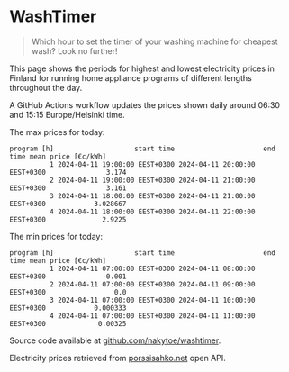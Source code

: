 
# WashTimer

> Which hour to set the timer of your washing machine for cheapest wash? Look no further!

This page shows the periods for highest and lowest electricity prices in Finland 
for running home appliance programs of different lengths throughout the day. 

A GitHub Actions workflow updates the prices shown daily around 06:30 and 15:15 Europe/Helsinki time.

The max prices for today:

	program [h]                    start time                      end time mean price [€c/kWh]
	          1 2024-04-11 19:00:00 EEST+0300 2024-04-11 20:00:00 EEST+0300               3.174
	          2 2024-04-11 19:00:00 EEST+0300 2024-04-11 21:00:00 EEST+0300               3.161
	          3 2024-04-11 18:00:00 EEST+0300 2024-04-11 21:00:00 EEST+0300            3.028667
	          4 2024-04-11 18:00:00 EEST+0300 2024-04-11 22:00:00 EEST+0300              2.9225

The min prices for today:

	program [h]                    start time                      end time mean price [€c/kWh]
	          1 2024-04-11 07:00:00 EEST+0300 2024-04-11 08:00:00 EEST+0300              -0.001
	          2 2024-04-11 07:00:00 EEST+0300 2024-04-11 09:00:00 EEST+0300                 0.0
	          3 2024-04-11 07:00:00 EEST+0300 2024-04-11 10:00:00 EEST+0300            0.000333
	          4 2024-04-11 07:00:00 EEST+0300 2024-04-11 11:00:00 EEST+0300             0.00325


Source code available at [github.com/nakytoe/washtimer](https://github.com/nakytoe/washtimer).

Electricity prices retrieved from [porssisahko.net](https://porssisahko.net/api) open API.
